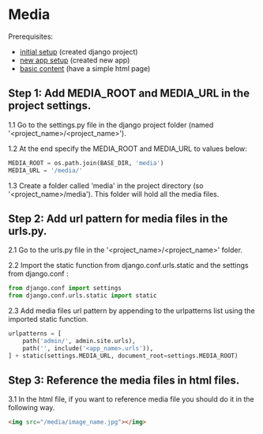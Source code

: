 # Media

Prerequisites: 

- [initial setup](../../initial_setup/) (created django project)
- [new app setup](../new_app_setup/) (created new app)
- [basic content](../basic_content/) (have a simple html page)



## Step 1: Add MEDIA_ROOT and MEDIA_URL in the project settings.

1.1 Go to the settings.py file in the django project folder (named '<project_name>/<project_name>').

1.2 At the end specify the MEDIA_ROOT and MEDIA_URL to values below:

```python
MEDIA_ROOT = os.path.join(BASE_DIR, 'media')
MEDIA_URL = '/media/'
```

1.3 Create a folder called 'media' in the project directory (so '<project_name>/media'). This folder will hold all the media files.

## Step 2: Add url pattern for media files in the urls.py.

2.1 Go to the urls.py file in the '<project_name>/<project_name>' folder. 

2.2 Import the static function from django.conf.urls.static and the settings from django.conf :

```python
from django.conf import settings
from django.conf.urls.static import static
```

2.3 Add media files url pattern by appending to the urlpatterns list using the imported static function.

```python
urlpatterns = [
    path('admin/', admin.site.urls),
    path('', include('<app_name>.urls')),
] + static(settings.MEDIA_URL, document_root=settings.MEDIA_ROOT)
```

## Step 3: Reference the media files in html files.

3.1 In the html file, if you want to reference media file you should do it in the following way.

```html
<img src="/media/image_name.jpg"></img>
```

